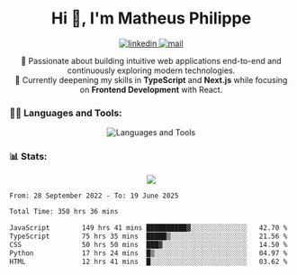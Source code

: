 
<h1 align="center">Hi 👋, I'm Matheus Philippe</h1>
<p align="center">
  <a href="https://www.linkedin.com/in/matheusphilippe-" target="_blank" rel="noopener noreferrer">
    <img alt="linkedin" src="https://img.shields.io/static/v1?label=&message=Linkedin&color=blue&logo=linkedin&style=for-the-badge" /> </a>
  <a href="mailto:matheus.philippe2002@gmail.com">
    <img alt="mail" src="https://img.shields.io/badge/Gmail-D14836?style=for-the-badge&logo=gmail&logoColor=white" /> </a>
 <p align="center">
  🚀 Passionate about building intuitive web applications end-to-end and continuously exploring modern technologies.
  <br />
  🌱 Currently deepening my skills in <strong>TypeScript</strong> and <strong>Next.js</strong> while focusing on <strong>Frontend Development</strong> with React.
</p>

   
</p>



<h3 align="left">🧑‍💻 Languages and Tools:</h3>

<p align="center">
  <img src="https://skillicons.dev/icons?i=ts,js,react,nodejs,express,mongodb,tailwind,vite,html,css,git,vscode,linux" alt="Languages and Tools" />

</p>

<h3 align="left"> 📊 Stats: </h3>

<p align="center">
  <img src="https://github-readme-stats.vercel.app/api/top-langs?username=mph7&show_icons=true&theme=tokyonight&hide_border=true&locale=en&langs_count=6&layout=compact" /> 



<!--START_SECTION:waka-->

```txt
From: 28 September 2022 - To: 19 June 2025

Total Time: 350 hrs 36 mins

JavaScript        149 hrs 41 mins ██████████▓░░░░░░░░░░░░░░   42.70 %
TypeScript        75 hrs 35 mins  █████▒░░░░░░░░░░░░░░░░░░░   21.56 %
CSS               50 hrs 50 mins  ███▓░░░░░░░░░░░░░░░░░░░░░   14.50 %
Python            17 hrs 24 mins  █▒░░░░░░░░░░░░░░░░░░░░░░░   04.97 %
HTML              12 hrs 41 mins  █░░░░░░░░░░░░░░░░░░░░░░░░   03.62 %
```

<!--END_SECTION:waka-->
</p>
